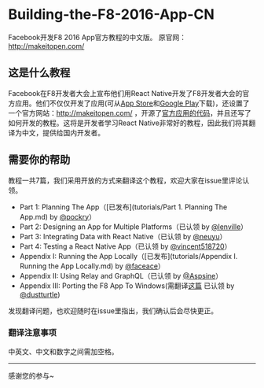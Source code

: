 # Building-the-F8-2016-App-CN
Facebook开发F8 2016 App官方教程的中文版。 原官网： http://makeitopen.com/

## 这是什么教程

Facebook在F8开发者大会上宣布他们用React Native开发了F8开发者大会的官方应用。他们不仅仅开发了应用(可从[App Store](https://itunes.apple.com/us/app/f8/id853467066)和[Google Play](https://play.google.com/store/apps/details?id=com.facebook.f8)下载)，还设置了一个官方网站：http://makeitopen.com/ ，开源了[官方应用的代码](https://github.com/fbsamples/f8app/)，并且还写了如何开发的教程。这将是开发者学习React Native非常好的教程，因此我们将其翻译为中文，提供给国内开发者。

## 需要你的帮助

教程一共7篇，我们采用开放的方式来翻译这个教程，欢迎大家在issue里评论认领。

* Part 1: Planning The App（[已发布](tutorials/Part 1. Planning The App.md) by [@pockry](https://github.com/pockry)）
* Part 2: Designing an App for Multiple Platforms（已认领 by [@lenville](https://github.com/lenville)）
* Part 3: Integrating Data with React Native（已认领 by [@neuyu](https://github.com/neuyu)）
* Part 4: Testing a React Native App（已认领 by [@vincent518720](https://github.com/vincent518720)）
* Appendix I: Running the App Locally（[已发布](tutorials/Appendix I. Running the App Locally.md) by [@faceace](https://github.com/faceace)）
* Appendix II: Using Relay and GraphQL（已认领 by [@Aspsine](https://github.com/Aspsine)）
* Appendix III: Porting the F8 App To Windows(需翻译[这篇](https://ericroz.wordpress.com/2016/04/11/f8-app-on-windows-10-mobile/) 已认领 by [@dustturtle](https://github.com/dustturtle))

发现翻译问题，也欢迎随时在issue里指出，我们确认后会尽快更正。

### 翻译注意事项

中英文、中文和数字之间需加空格。

---

感谢您的参与~